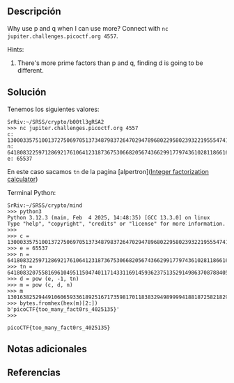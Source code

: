 ## Descripción
Why use p and q when I can use more? Connect with `nc jupiter.challenges.picoctf.org 4557`.

Hints:
1. There's more prime factors than p and q, finding d is going to be different.
## Solución 
Tenemos los siguientes valores:

```
SrRiv:~/SRSS/crypto/b00tl3gRSA2
>>> nc jupiter.challenges.picoctf.org 4557
c: 1300033575100137275069705137348798372647029478968022958023932219555474174895790510725465245533556001504089282379930661661930071590162419659762177213691434012570014369139389204763956565603972547047409349920550806244647464488225086890849760299811718630563794584567510207878677119133407441306204649437728304322115822286929125145770186725288652535
n: 6418083225971286921761064123187367530668205674366299177974361028118661601495902037191046277278191595828685100052088531402045959651859558720031918659777154846438261959905820420738665490691112297457164352851077688172820479280193379561634398796461805010415119336589325157567571440455387213440649251544804601517852941473409568879127962140454051819
e: 65537
```

En este caso sacamos `tn` de la pagina [alpertron]([Integer factorization calculator](https://www.alpertron.com.ar/ECM.HTM))

Terminal Python:
```
SrRiv:~/SRSS/crypto/mind
>>> python3
Python 3.12.3 (main, Feb  4 2025, 14:48:35) [GCC 13.3.0] on linux
Type "help", "copyright", "credits" or "license" for more information.
>>>
>>> c = 1300033575100137275069705137348798372647029478968022958023932219555474174895790510725465245533556001504089282379930661661930071590162419659762177213691434012570014369139389204763956565603972547047409349920550806244647464488225086890849760299811718630563794584567510207878677119133407441306204649437728304322115822286929125145770186725288652535
>>> e = 65537
>>> n = 6418083225971286921761064123187367530668205674366299177974361028118661601495902037191046277278191595828685100052088531402045959651859558720031918659777154846438261959905820420738665490691112297457164352851077688172820479280193379561634398796461805010415119336589325157567571440455387213440649251544804601517852941473409568879127962140454051819
>>> tn = 6418083207558169610495115047401171433116914593623751352914986370878840527646371115441134028480303595950273022653520073775149227579411048150536002769722376780063269570327159123146215630661221830125258709099463411882497206260923453779728750499337269026258813781846270577111624324085391031655376813085138213302069991508815896696065307443200000000
>>> d = pow (e, -1, tn)
>>> m = pow (c, d, n)
>>> m
13016382529449106065933618925167173598170118383294989999418818725821829598098813
>>> bytes.fromhex(hex(m)[2:])
b'picoCTF{too_many_fact0rs_4025135}'
>>>
```

```
picoCTF{too_many_fact0rs_4025135}
```
## Notas adicionales 


## Referencias
